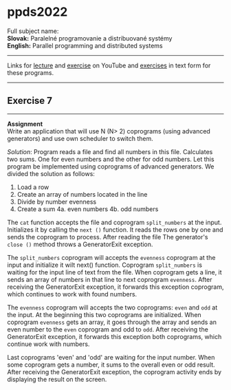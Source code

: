 # ppds2022

Full subject name:  
**Slovak:** Paralelné programovanie a distribuované systémy  
**English:** Parallel programming and distributed systems

***
Links for [lecture](https://www.youtube.com/watch?v=vFLQgRXrA0Q)
and [exercise](https://www.youtube.com/watch?v=kAcKWM4qR6o)  on YouTube
and [exercises](https://uim.fei.stuba.sk/i-ppds/7-cvicenie/) in text form for these programs.
***

Exercise 7
-----------
*******
**Assignment**  
Write an application that will use N (N> 2) coprograms (using advanced generators) and use own scheduler to switch them.

*Solution*:
Program reads a file and find all numbers in this file. Calculates two sums. One for even numbers and the other for odd
numbers. Let this program be implemented using coprograms of advanced generators. We divided the solution as follows:

1. Load a row
2. Create an array of numbers located in the line
3. Divide by number evenness
4. Create a sum 4a. even numbers 4b. odd numbers

The `cat` function accepts the file and coprogram `split_numbers` at the input. Initializes it by calling the `next ()`
function. It reads the rows one by one and sends the coprogram to process. After reading the file The generator's
`close ()` method throws a GeneratorExit exception.

The `split_numbers` coprogram will accepts the `evenness` coprogram at the input and initialize it wilt next() function.
Coprogram `split_numbers` is waiting for the input line of text from the file. When coprogram gets a line, it sends an
array of numbers in that line to next coprogram `evenness`. After receiving the GeneratorExit exception, it forwards
this exception coprogram, which continues to work with found numbers.

The `evenness` coprogram will accepts the two coprograms: `even` and `odd` at the input. At the beginning this two
coprograms are initialized. When coprogram `evenness` gets an array, it goes through the array and sends an even number
to the `even` coprogram and odd to `odd`. After receiving the GeneratorExit exception, it forwards this exception both
coprograms, which continue work with numbers.

Last coprograms 'even' and 'odd' are waiting for the input number. When some coprogram gets a number, it sums to the
overall even or odd result. After receiving the GeneratorExit exception, the coprogram activity ends by displaying the
result on the screen.